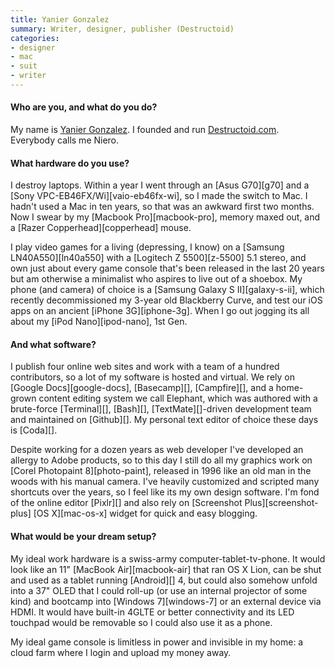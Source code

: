 ```yaml
---
title: Yanier Gonzalez
summary: Writer, designer, publisher (Destructoid)
categories:
- designer
- mac
- suit
- writer
---
```


#### Who are you, and what do you do?

My name is [Yanier Gonzalez](http://yanier.com/ "Yanier's website."). I founded and run [Destructoid.com](http://destructoid.com/ "A game review/community site."). Everybody calls me Niero.

#### What hardware do you use?

I destroy laptops. Within a year I went through an [Asus G70][g70] and a [Sony VPC-EB46FX/Wi][vaio-eb46fx-wi], so I made the switch to Mac. I hadn't used a Mac in ten years, so that was an awkward first two months. Now I swear by my [Macbook Pro][macbook-pro], memory maxed out, and a [Razer Copperhead][copperhead] mouse.

I play video games for a living (depressing, I know) on a [Samsung LN40A550][ln40a550] with a [Logitech Z 5500][z-5500] 5.1 stereo, and own just about every game console that's been released in the last 20 years but am otherwise a minimalist who aspires to live out of a shoebox. My phone (and camera) of choice is a [Samsung Galaxy S II][galaxy-s-ii], which recently decommissioned my 3-year old Blackberry Curve, and test our iOS apps on an ancient [iPhone 3G][iphone-3g]. When I go out jogging its all about my [iPod Nano][ipod-nano], 1st Gen.

#### And what software?

I publish four online web sites and work with a team of a hundred contributors, so a lot of my software is hosted and virtual. We rely on [Google Docs][google-docs], [Basecamp][], [Campfire][], and a home-grown content editing system we call Elephant, which was authored with a brute-force [Terminal][], [Bash][], [TextMate][]-driven development team and maintained on [Github][]. My personal text editor of choice these days is [Coda][].

Despite working for a dozen years as web developer I've developed an allergy to Adobe products, so to this day I still do all my graphics work on [Corel Photopaint 8][photo-paint], released in 1996 like an old man in the woods with his manual camera. I've heavily customized and scripted many shortcuts over the years, so I feel like its my own design software. I'm fond of the online editor [Pixlr][] and also rely on [Screenshot Plus][screenshot-plus] [OS X][mac-os-x] widget for quick and easy blogging.

#### What would be your dream setup?

My ideal work hardware is a swiss-army computer-tablet-tv-phone. It would look like an 11" [MacBook Air][macbook-air] that ran OS X Lion, can be shut and used as a tablet running [Android][] 4, but could also somehow unfold into a 37" OLED that I could roll-up (or use an internal projector of some kind) and bootcamp into [Windows 7][windows-7] or an external device via HDMI. It would have built-in 4GLTE or better connectivity and its LED touchpad would be removable so I could also use it as a phone.

My ideal game console is limitless in power and invisible in my home: a cloud farm where I login and upload my money away.